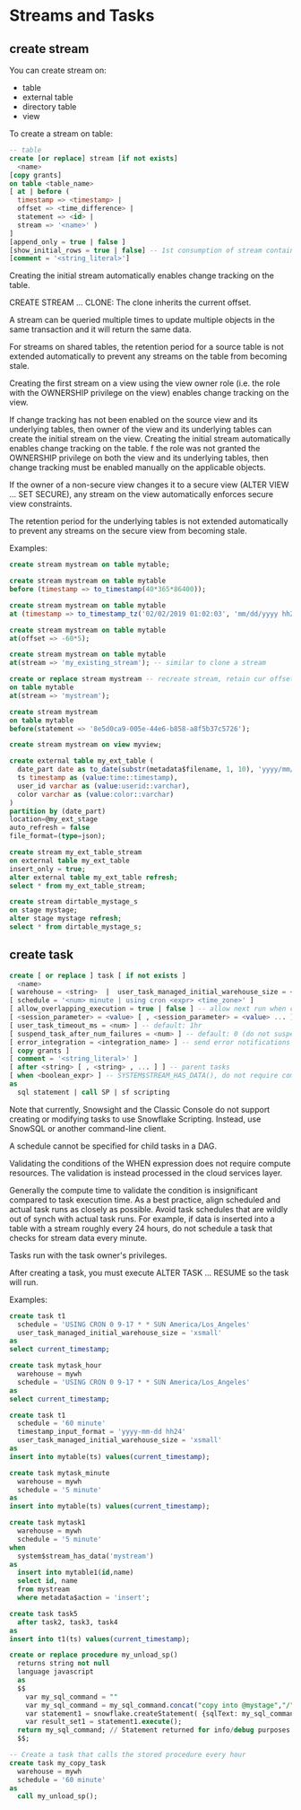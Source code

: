 # Streams and Tasks
## create stream
You can create stream on:
- table
- external table
- directory table
- view

To create a stream on table:
```sql
-- table
create [or replace] stream [if not exists]
  <name>
[copy grants]
on table <table_name>
[ at | before (
  timestamp => <timestamp> | 
  offset => <time_difference> | 
  statement => <id> | 
  stream => '<name>' ) 
]
[append_only = true | false ]
[show_initial_rows = true | false] -- 1st consumption of stream contains existing rows of table when stream created. default: false
[comment = '<string_literal>']
```

Creating the initial stream automatically enables change tracking on the table.

CREATE STREAM ... CLONE: The clone inherits the current offset. 

A stream can be queried multiple times to update multiple objects in the same transaction and it will return the same data.

For streams on shared tables, the retention period for a source table is not extended automatically to prevent any streams on the table from becoming stale.

Creating the first stream on a view using the view owner role (i.e. the role with the OWNERSHIP privilege on the view) enables change tracking on the view.

If change tracking has not been enabled on the source view and its underlying tables, then owner of the view and its underlying tables can create the initial stream on the view. Creating the initial stream automatically enables change tracking on the table. f the role was not granted the OWNERSHIP privilege on both the view and its underlying tables, then change tracking must be enabled manually on the applicable objects. 

If the owner of a non-secure view changes it to a secure view (ALTER VIEW ... SET SECURE), any stream on the view automatically enforces secure view constraints.

The retention period for the underlying tables is not extended automatically to prevent any streams on the secure view from becoming stale.

Examples:
```sql
create stream mystream on table mytable;

create stream mystream on table mytable 
before (timestamp => to_timestamp(40*365*86400));

create stream mystream on table mytable 
at (timestamp => to_timestamp_tz('02/02/2019 01:02:03', 'mm/dd/yyyy hh24:mi:ss'));

create stream mystream on table mytable 
at(offset => -60*5);

create stream mystream on table mytable 
at(stream => 'my_existing_stream'); -- similar to clone a stream

create or replace stream mystream -- recreate stream, retain cur offset
on table mytable 
at(stream => 'mystream');

create stream mystream 
on table mytable 
before(statement => '8e5d0ca9-005e-44e6-b858-a8f5b37c5726');

create stream mystream on view myview;

create external table my_ext_table (
  date_part date as to_date(substr(metadata$filename, 1, 10), 'yyyy/mm/dd'),
  ts timestamp as (value:time::timestamp),
  user_id varchar as (value:userid::varchar),
  color varchar as (value:color::varchar)
) 
partition by (date_part)
location=@my_ext_stage
auto_refresh = false
file_format=(type=json);

create stream my_ext_table_stream 
on external table my_ext_table 
insert_only = true;
alter external table my_ext_table refresh;
select * from my_ext_table_stream;

create stream dirtable_mystage_s 
on stage mystage;
alter stage mystage refresh;
select * from dirtable_mystage_s;
```

## create task
```sql
create [ or replace ] task [ if not exists ] 
  <name>
[ warehouse = <string>  |  user_task_managed_initial_warehouse_size = <string> ]
[ schedule = '<num> minute | using cron <expr> <time_zone>' ]
[ allow_overlapping_execution = true | false ] -- allow next run when current run is not completed. default: false
[ <session_parameter> = <value> [ , <session_parameter> = <value> ... ] ]
[ user_task_timeout_ms = <num> ] -- default: 1hr
[ suspend_task_after_num_failures = <num> ] -- default: 0 (do not suspend)
[ error_integration = <integration_name> ] -- send error notifications
[ copy grants ]
[ comment = '<string_literal>' ]
[ after <string> [ , <string> , ... ] ] -- parent tasks
[ when <boolean_expr> ] -- SYSTEM$STREAM_HAS_DATA(), do not require compute
as
  sql statement | call SP | sf scripting
```

Note that currently, Snowsight and the Classic Console do not support creating or modifying tasks to use Snowflake Scripting. Instead, use SnowSQL or another command-line client.

A schedule cannot be specified for child tasks in a DAG.

Validating the conditions of the WHEN expression does not require compute resources. The validation is instead processed in the cloud services layer.

Generally the compute time to validate the condition is insignificant compared to task execution time. As a best practice, align scheduled and actual task runs as closely as possible. Avoid task schedules that are wildly out of synch with actual task runs. For example, if data is inserted into a table with a stream roughly every 24 hours, do not schedule a task that checks for stream data every minute. 

Tasks run with the task owner's privileges. 

After creating a task, you must execute ALTER TASK ... RESUME so the task will run. 

Examples:
```sql
create task t1
  schedule = 'USING CRON 0 9-17 * * SUN America/Los_Angeles'
  user_task_managed_initial_warehouse_size = 'xsmall'
as
select current_timestamp;

create task mytask_hour
  warehouse = mywh
  schedule = 'USING CRON 0 9-17 * * SUN America/Los_Angeles'
as
select current_timestamp;

create task t1
  schedule = '60 minute'
  timestamp_input_format = 'yyyy-mm-dd hh24'
  user_task_managed_initial_warehouse_size = 'xsmall'
as
insert into mytable(ts) values(current_timestamp);

create task mytask_minute
  warehouse = mywh
  schedule = '5 minute'
as
insert into mytable(ts) values(current_timestamp);

create task mytask1
  warehouse = mywh
  schedule = '5 minute'
when
  system$stream_has_data('mystream')
as
  insert into mytable1(id,name) 
  select id, name 
  from mystream 
  where metadata$action = 'insert';

create task task5
  after task2, task3, task4
as
insert into t1(ts) values(current_timestamp);

create or replace procedure my_unload_sp()
  returns string not null
  language javascript
  as
  $$
    var my_sql_command = ""
    var my_sql_command = my_sql_command.concat("copy into @mystage","/",Date.now(),"/"," from mytable overwrite=true;");
    var statement1 = snowflake.createStatement( {sqlText: my_sql_command} );
    var result_set1 = statement1.execute();
  return my_sql_command; // Statement returned for info/debug purposes
  $$;

-- Create a task that calls the stored procedure every hour
create task my_copy_task
  warehouse = mywh
  schedule = '60 minute'
as
  call my_unload_sp();









```



























